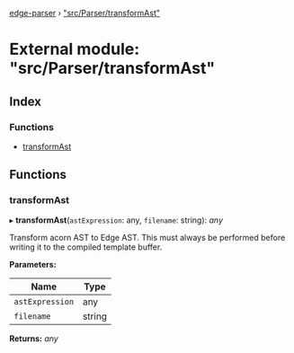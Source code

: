 [edge-parser](../README.md) › ["src/Parser/transformAst"](_src_parser_transformast_.md)

# External module: "src/Parser/transformAst"

## Index

### Functions

* [transformAst](_src_parser_transformast_.md#transformast)

## Functions

###  transformAst

▸ **transformAst**(`astExpression`: any, `filename`: string): *any*

Transform acorn AST to Edge AST. This must always be performed before
writing it to the compiled template buffer.

**Parameters:**

Name | Type |
------ | ------ |
`astExpression` | any |
`filename` | string |

**Returns:** *any*
